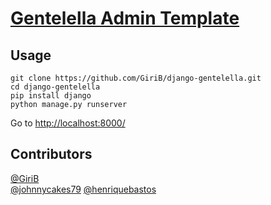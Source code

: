 # [Gentelella Admin Template](https://github.com/puikinsh/gentelella)

## Usage

    git clone https://github.com/GiriB/django-gentelella.git
    cd django-gentelella
    pip install django
    python manage.py runserver 
    
Go to [http://localhost:8000/](http://localhost:8000/)

## Contributors 
[@GiriB](https://github.com/GiriB)  
[@johnnycakes79](https://github.com/johnnycakes79)
[@henriquebastos](https://github.com/henriquebastos)
